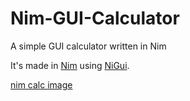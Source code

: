 # Nim-GUI-Calculator
A simple GUI calculator written in Nim

It's made in [Nim](https://nim-lang.org/) using [NiGui](https://github.com/simonkrauter/NiGui).

[nim calc image](https://user-images.githubusercontent.com/114495956/223227092-537f4608-0679-4eea-8a53-b55b8cd372c1.png)
